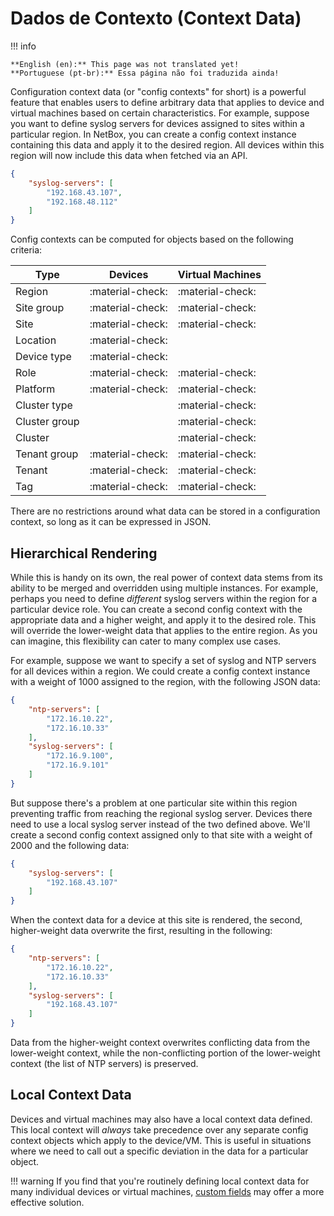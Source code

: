 # Dados de Contexto (Context Data)

!!! info

    **English (en):** This page was not translated yet!
    **Portuguese (pt-br):** Essa página não foi traduzida ainda!

Configuration context data (or "config contexts" for short) is a powerful feature that enables users to define arbitrary data that applies to device and virtual machines based on certain characteristics. For example, suppose you want to define syslog servers for devices assigned to sites within a particular region. In NetBox, you can create a config context instance containing this data and apply it to the desired region. All devices within this region will now include this data when fetched via an API.

```json
{
    "syslog-servers": [
        "192.168.43.107",
        "192.168.48.112"
    ]
}
```

Config contexts can be computed for objects based on the following criteria:

| Type          | Devices          | Virtual Machines |
|---------------|------------------|------------------|
| Region        | :material-check: | :material-check: |
| Site group    | :material-check: | :material-check: |
| Site          | :material-check: | :material-check: |
| Location      | :material-check: |                  |
| Device type   | :material-check: |                  |
| Role          | :material-check: | :material-check: |
| Platform      | :material-check: | :material-check: |
| Cluster type  |                  | :material-check: |
| Cluster group |                  | :material-check: |
| Cluster       |                  | :material-check: |
| Tenant group  | :material-check: | :material-check: |
| Tenant        | :material-check: | :material-check: |
| Tag           | :material-check: | :material-check: |

There are no restrictions around what data can be stored in a configuration context, so long as it can be expressed in JSON.

## Hierarchical Rendering

While this is handy on its own, the real power of context data stems from its ability to be merged and overridden using multiple instances. For example, perhaps you need to define _different_ syslog servers within the region for a particular device role. You can create a second config context with the appropriate data and a higher weight, and apply it to the desired role. This will override the lower-weight data that applies to the entire region. As you can imagine, this flexibility can cater to many complex use cases.

For example, suppose we want to specify a set of syslog and NTP servers for all devices within a region. We could create a config context instance with a weight of 1000 assigned to the region, with the following JSON data:

```json
{
    "ntp-servers": [
        "172.16.10.22",
        "172.16.10.33"
    ],
    "syslog-servers": [
        "172.16.9.100",
        "172.16.9.101"
    ]
}
```

But suppose there's a problem at one particular site within this region preventing traffic from reaching the regional syslog server. Devices there need to use a local syslog server instead of the two defined above. We'll create a second config context assigned only to that site with a weight of 2000 and the following data:

```json
{
    "syslog-servers": [
        "192.168.43.107"
    ]
}
```

When the context data for a device at this site is rendered, the second, higher-weight data overwrite the first, resulting in the following:

```json
{
    "ntp-servers": [
        "172.16.10.22",
        "172.16.10.33"
    ],
    "syslog-servers": [
        "192.168.43.107"
    ]
}
```

Data from the higher-weight context overwrites conflicting data from the lower-weight context, while the non-conflicting portion of the lower-weight context (the list of NTP servers) is preserved.

## Local Context Data

Devices and virtual machines may also have a local context data defined. This local context will _always_ take precedence over any separate config context objects which apply to the device/VM. This is useful in situations where we need to call out a specific deviation in the data for a particular object.

!!! warning
    If you find that you're routinely defining local context data for many individual devices or virtual machines, [custom fields](./customization.md#custom-fields) may offer a more effective solution.